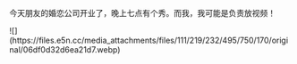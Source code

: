 <p>今天朋友的婚恋公司开业了，晚上七点有个秀。而我，我可能是负责放视频！</p>
![](https://files.e5n.cc/media_attachments/files/111/219/232/495/750/170/original/06df0d32d6ea21d7.webp)